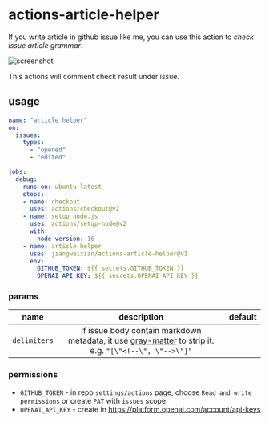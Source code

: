 # actions-article-helper

If you write article in github issue like me, you can use this action to *check issue article grammar*.

![screenshot](https://pbs.twimg.com/media/Foxfv3GagAAHChH?format=jpg&name=medium)

This actions will comment check result under issue.

## usage

```yaml
name: "article helper"
on:
  issues:
    types:
      - "opened"
      - "edited"

jobs:
  debug:
    runs-on: ubuntu-latest
    steps:
    - name: checkout
      uses: actions/checkout@v2
    - name: setup node.js
      uses: actions/setup-node@v2
      with:
        node-version: 16
    - name: article helper
      uses: jiangweixian/actions-article-helper@v1
      env:
        GITHUB_TOKEN: ${{ secrets.GITHUB_TOKEN }}
        OPENAI_API_KEY: ${{ secrets.OPENAI_API_KEY }}

```

### params

|name|description|default|
|:---:|:---:|:---|
|`delimiters`|If issue body contain markdown metadata, it use [gray-matter](https://www.npmjs.com/package/gray-matter) to strip it. e.g. `"[\"<!--\", \"-->\"]"` ||


### permissions

- `GITHUB_TOKEN` - in repo `settings/actions` page, choose `Read and write permissions` or create `PAT` with `issues` scope
- `OPENAI_API_KEY` - create in https://platform.openai.com/account/api-keys